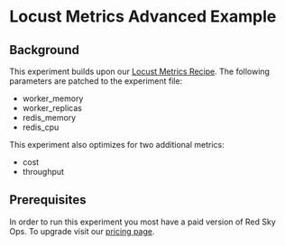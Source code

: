 # Locust Metrics Advanced Example

## Background
This experiment builds upon our [Locust Metrics Recipe](https://github.com/redskyops/redskyops-recipes/tree/master/locust-metrics). The following parameters are patched to the experiment file:
* worker_memory
* worker_replicas
* redis_memory
* redis_cpu

This experiment also optimizes for two additional metrics:
* cost
* throughput

## Prerequisites
In order to run this experiment you most have a paid version of Red Sky Ops. To upgrade visit our [pricing page](https://www.carbonrelay.com/pricing/).
